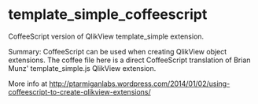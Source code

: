 template_simple_coffeescript
============================

CoffeeScript version of QlikView template_simple extension.

Summary:
CoffeeScript can be used when creating QlikView object extensions. The coffee file here is a direct CoffeeScript 
translation of Brian Munz' template_simple.js QlikView extension.


More info at http://ptarmiganlabs.wordpress.com/2014/01/02/using-coffeescript-to-create-qlikview-extensions/
